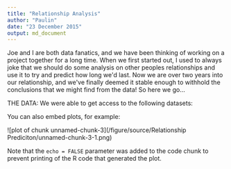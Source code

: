```yaml
---
title: "Relationship Analysis"
author: "Paulin"
date: "23 December 2015"
output: md_document
---
```




Joe and I are both data fanatics, and we have been thinking of working on a project together for a long time. When we first started out, I used to always joke that we should do some analysis on other peoples relationships and use it to try and predict how long we'd last. Now we are over two years into our relationship, and we've finally deemed it stable enough to withhold the conclusions that we might find from the data! So here we go...

THE DATA:
We were able to get access to the following datasets:





You can also embed plots, for example:

![plot of chunk unnamed-chunk-3](/figure/source/Relationship Prediciton/unnamed-chunk-3-1.png) 

Note that the `echo = FALSE` parameter was added to the code chunk to prevent printing of the R code that generated the plot.
